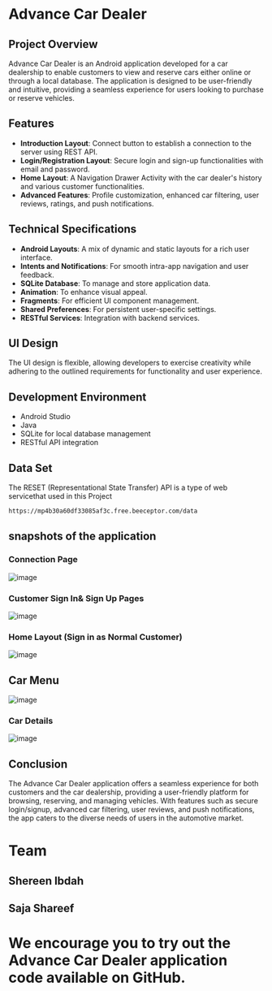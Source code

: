 # Advance Car Dealer
## Project Overview
Advance Car Dealer is an Android application developed for a car dealership to enable customers to view and reserve cars either online or through a local database. The application is designed to be user-friendly and intuitive, providing a seamless experience for users looking to purchase or reserve vehicles.

## Features
- **Introduction Layout**: Connect button to establish a connection to the server using REST API.
- **Login/Registration Layout**: Secure login and sign-up functionalities with email and password.
- **Home Layout**: A Navigation Drawer Activity with the car dealer's history and various customer functionalities.
- **Advanced Features**: Profile customization, enhanced car filtering, user reviews, ratings, and push notifications.

## Technical Specifications
- **Android Layouts**: A mix of dynamic and static layouts for a rich user interface.
- **Intents and Notifications**: For smooth intra-app navigation and user feedback.
- **SQLite Database**: To manage and store application data.
- **Animation**: To enhance visual appeal.
- **Fragments**: For efficient UI component management.
- **Shared Preferences**: For persistent user-specific settings.
- **RESTful Services**: Integration with backend services.

## UI Design
The UI design is flexible, allowing developers to exercise creativity while adhering to the outlined requirements for functionality and user experience.

## Development Environment
- Android Studio
- Java
- SQLite for local database management
- RESTful API integration

## Data Set
The RESET (Representational State Transfer) API is a type of web servicethat used in this Project
```bash
https://mp4b30a60df33085af3c.free.beeceptor.com/data
```
## snapshots of the application
### Connection Page
![image](https://github.com/shereenIbdah/AndroidProjectCarDealer/assets/108181177/c1c47f0e-e377-4bbf-81c3-d2588ce4143c)
### Customer Sign In& Sign Up Pages
![image](https://github.com/shereenIbdah/AndroidProjectCarDealer/assets/108181177/81b90450-6893-4f75-9451-e256ea23af4b)
### Home Layout (Sign in as Normal Customer)
![image](https://github.com/shereenIbdah/AndroidProjectCarDealer/assets/108181177/f3fdac33-8994-4bda-bb3a-ce1a205c000a)
## Car Menu 
![image](https://github.com/shereenIbdah/AndroidProjectCarDealer/assets/108181177/4f93d265-65ef-45f7-aa4d-5ef36ea38e53)
### Car Details
![image](https://github.com/shereenIbdah/AndroidProjectCarDealer/assets/108181177/ef69de49-c486-44b9-b8a2-a12cb845d809)

## Conclusion

The Advance Car Dealer application offers a seamless experience for both customers and the car dealership, providing a user-friendly platform for browsing, reserving, and managing vehicles. With features such as secure login/signup, advanced car filtering, user reviews, and push notifications, the app caters to the diverse needs of users in the automotive market.

# Team 
## Shereen Ibdah 
## Saja Shareef

# We encourage you to try out the Advance Car Dealer application code available on GitHub. 










